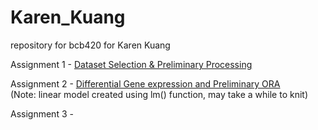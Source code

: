 # Karen_Kuang
repository for bcb420 for Karen Kuang

Assignment 1 - [Dataset Selection & Preliminary Processing](https://github.com/bcb420-2022/Karen_Kuang/blob/main/RNASeq-Data-Analysis-Notes.html)

Assignment 2 - [Differential Gene expression and Preliminary ORA](https://github.com/bcb420-2022/Karen_Kuang/blob/main/A2_Yinni_Kuang.html)\
(Note: linear model created using lm() function, may take a while to knit)

Assignment 3 -
